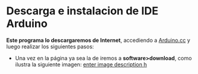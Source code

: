 # Descarga e instalacion de IDE Arduino

**Este programa lo descargaremos de Internet**, accediendo a [Arduino.cc](https://www.arduino.cc/) y luego realizar los siguientes pasos:
- Una vez en la página ya sea la de iremos a **software>download**, como ilustra la siguiente imagen:
[enter image description h](https://github.com/Ezzzzzzzzzzzzzz/CursoRoboticaAplicada/blob/master/IDEArduino/IDEArduino_001.jpg)


<!--stackedit_data:
eyJoaXN0b3J5IjpbOTEzNTkyMjU5LC00MTA1MDk0ODVdfQ==
-->